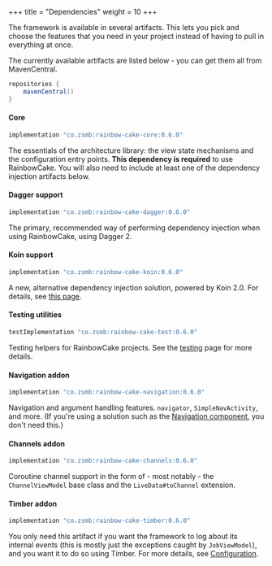 +++
title = "Dependencies"
weight = 10
+++

The framework is available in several artifacts. This lets you pick and choose the features that you need in your project instead of having to pull in everything at once.

The currently available artifacts are listed below - you can get them all from MavenCentral.

```groovy
repositories {
    mavenCentral()
}
```

#### Core

```groovy
implementation "co.zsmb:rainbow-cake-core:0.6.0"
```

The essentials of the architecture library: the view state mechanisms and the configuration entry points. **This dependency is required** to use RainbowCake. You will also need to include at least one of the dependency injection artifacts below.

#### Dagger support

```groovy
implementation "co.zsmb:rainbow-cake-dagger:0.6.0"
```

The primary, recommended way of performing dependency injection when using RainbowCake, using Dagger 2.

#### Koin support

```groovy
implementation "co.zsmb:rainbow-cake-koin:0.6.0"
```

A new, alternative dependency injection solution, powered by Koin 2.0. For details, see [this page](/features/koin-support/).

#### Testing utilities

```groovy
testImplementation "co.zsmb:rainbow-cake-test:0.6.0"
```

Testing helpers for RainbowCake projects. See the [testing](/features/testing/) page for more details.

#### Navigation addon

```groovy
implementation "co.zsmb:rainbow-cake-navigation:0.6.0"
```

Navigation and argument handling features. `navigator`, `SimpleNavActivity`, and more. (If you're using a solution such as the [Navigation component](https://developer.android.com/guide/navigation/navigation-getting-started), you don't need this.)

#### Channels addon

```groovy
implementation "co.zsmb:rainbow-cake-channels:0.6.0"
```

Coroutine channel support in the form of - most notably - the `ChannelViewModel` base class and the `LiveData#toChannel` extension.

#### Timber addon

```groovy
implementation "co.zsmb:rainbow-cake-timber:0.6.0"
```

You only need this artifact if you want the framework to log about its internal events (this is mostly just the exceptions caught by `JobViewModel`), and you want it to do so using Timber. For more details, see [Configuration](/features/configuration/).
